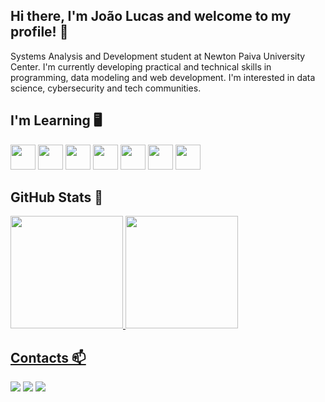 ## Hi there, I'm João Lucas and welcome to my profile! 👋

Systems Analysis and Development student at Newton Paiva University Center.
I'm currently developing practical and technical skills in programming, data modeling and web development.
I'm interested in data science, cybersecurity and tech communities.

## I'm Learning 🖥️
<div>
  <img src="https://cdn.jsdelivr.net/gh/devicons/devicon/icons/javascript/javascript-original.svg" width="40" height="40"/>
  <img src="https://cdn.jsdelivr.net/gh/devicons/devicon/icons/html5/html5-original.svg" width="40" height="40"/>
  <img src="https://cdn.jsdelivr.net/gh/devicons/devicon/icons/css3/css3-original.svg" width="40" height="40"/>
  <img src="https://cdn.jsdelivr.net/gh/devicons/devicon/icons/c/c-original.svg" width="40" height="40"/>
  <img src="https://cdn.jsdelivr.net/gh/devicons/devicon/icons/cplusplus/cplusplus-original.svg" width="40" height="40"/>
  <img src="https://cdn.jsdelivr.net/gh/devicons/devicon/icons/mysql/mysql-original.svg" width="40" height="40"/>
  <img src="https://cdn.jsdelivr.net/gh/devicons/devicon/icons/python/python-original.svg" width="40" height="40"/>
</div>

## GitHub Stats 🚀
<div>
<a href="https://github.com/joaonasc77">
<img loading="lazy" height="180em" src="https://github-readme-stats.vercel.app/api/top-langs/?username=joaonasc77&layout=compact&langs_count=7&theme=dracula"/>
<img loading="lazy" height="180em" src="https://github-readme-stats.vercel.app/api?username=joaonasc77&show_icons=true&theme=dracula&include_all_commits=true&count_private=true"/>
</div>

## Contacts 📫
<div>
<a href="https://instagram.com/joaolucasnascimentoo" target="_blank"><img loading="lazy" src="https://img.shields.io/badge/-Instagram-%23E4405F?style=for-the-badge&logo=instagram&logoColor=white" target="_blank"></a>
<a href = "mailto:contato@joaolucasdv@gmail.com"><img loading="lazy" src="https://img.shields.io/badge/Gmail-D14836?style=for-the-badge&logo=gmail&logoColor=white" target="_blank"></a>
<a href="https://www.linkedin.com/in/https://www.linkedin.com/in/jo%C3%A3o-lucas-divino-alves-silva-nascimento-208411277/" target="_blank"><img loading="lazy" src="https://img.shields.io/badge/-LinkedIn-%230077B5?style=for-the-badge&logo=linkedin&logoColor=white" target="_blank"></a>   
</div>
